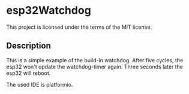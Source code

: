 # esp32Watchdog
This project is licensed under the terms of the MIT license.

## Description
This is a simple example of the build-in watchdog. After five cycles, the esp32 won't update the watchdog-timer again. 
Three seconds later the esp32 will reboot.

The used IDE is platformio.
